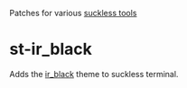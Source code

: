 Patches for various [suckless tools][1]

# st-ir_black

Adds the [ir_black][2] theme to suckless terminal.

 [1]: http://suckless.org/
 [2]: http://toddwerth.com/2008/01/25/a-black-os-x-leopard-terminal-theme-that-is-actually-readable/
